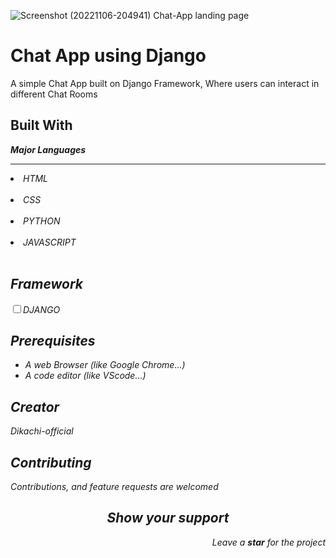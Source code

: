 ![Screenshot (20221106-204941)](https://user-images.githubusercontent.com/86185353/200191991-1898cfd9-3f94-484d-be2c-d15a566f8aa3.jpg)
Chat-App landing page

<h1>Chat App using Django</h1>
<p> A simple Chat App built on Django Framework, Where users can interact in different Chat Rooms</p>
<h2>Built With</h2>
<strong><i><p>Major Languages</p><i></strong>
<hr>
<li><label for="title">HTML</label></li><br>
<li><label for="title">CSS</label></li><br>
<li><label for="title">PYTHON</label></li><br>
<li><label for="title">JAVASCRIPT</label></li><br>
<h2>Framework</h2>
<input type="checkbox"><label for="title">DJANGO</label><br>
<h2>Prerequisites</h2>
<ul>
<li> A web Browser (like Google Chrome...)</li>
<li> A code editor (like VScode...)</li>
</ul>
<h2>Creator</h2>
<p><i class="ri-account-circle-fill"></i>Dikachi-official</p>
  <h2>Contributing</h2>
<p>Contributions, and feature requests are welcomed</p>
<h2 align="center">Show your support</h2>
<p align="right">Leave a <strong><i>star</i></strong> for the project</p> 


